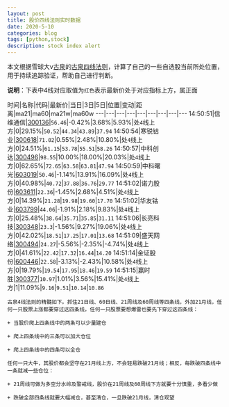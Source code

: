 ```yaml
---
layout: post
title: 股价四线法则实时数据
date: 2020-5-10
categories: blog
tags: [python,stock]
description: stock index alert
---
```



本文根据雪球大v[古泉](https://xueqiu.com/u/7148646888)的[古泉四线法则](https://xueqiu.com/7148646888/130498192)，计算了自己的一些自选股当前所处位置，用于持续追踪验证，帮助自己进行判断。

**说明**：下表中4线对应取值为`红色`表示最新价处于对应指标上方，属正面

时间|名称|代码|最新价|当日|3日|5日|位置|变动|距离|ma21|ma60|ma21w|ma60w
---|---|---|---|---|---|---|---|---
14:50:51|信维通信|[300136](https://xueqiu.com/S/SZ300136)|`56.46`|-0.42%|3.68%|5.93%|处`4`线上方|0|29.15%|`50.52`|`44.34`|`43.89`|`37.94`
14:50:54|寒锐钴业|[300618](https://xueqiu.com/S/SZ300618)|`71.02`|0.55%|2.48%|10.80%|处`4`线上方|0|24.51%|`61.15`|`53.78`|`55.51`|`58.26`
14:50:57|中科创达|[300496](https://xueqiu.com/S/SZ300496)|`98.55`|10.00%|18.00%|20.03%|处`4`线上方|0|62.65%|`72.65`|`63.58`|`63.81`|`47.94`
14:50:59|中科曙光|[603019](https://xueqiu.com/S/SH603019)|`50.46`|-1.14%|13.91%|16.09%|处`4`线上方|0|40.98%|`40.72`|`37.88`|`36.76`|`29.77`
14:51:02|诺力股份|[603611](https://xueqiu.com/S/SH603611)|`22.36`|-1.45%|2.68%|4.51%|处`4`线上方|0|14.39%|`21.28`|`19.98`|`19.60`|`17.70`
14:51:02|华友钴业|[603799](https://xueqiu.com/S/SH603799)|`44.06`|-1.91%|2.18%|9.83%|处`4`线上方|0|25.48%|`38.64`|`35.71`|`35.85`|`31.11`
14:51:06|长亮科技|[300348](https://xueqiu.com/S/SZ300348)|`23.3`|-1.56%|9.27%|19.06%|处`4`线上方|0|42.02%|`18.51`|`17.25`|`17.01`|`13.68`
14:51:09|盛天网络|[300494](https://xueqiu.com/S/SZ300494)|`24.27`|-5.56%|-2.35%|-4.74%|处`4`线上方|0|41.61%|`22.42`|`17.32`|`16.44`|`14.20`
14:51:14|金证股份|[600446](https://xueqiu.com/S/SH600446)|`22.58`|-3.13%|-2.43%|10.58%|处`4`线上方|0|19.79%|`19.54`|`17.95`|`18.46`|`19.59`
14:51:15|赢时胜|[300377](https://xueqiu.com/S/SZ300377)|`10.97`|1.01%|3.56%|15.41%|处`4`线上方|1|11.09%|`9.16`|`9.51`|`10.14`|`10.86`

```
古泉4线法则的精髓如下。抓住21日线、60日线、21周线及60周线等四条线，外加21月线，任何一只股票上涨都要穿过这四条线，任何一只股票要想爆雷也要先下穿过这四条线：

+ 当股价爬上四条线中的两条可以少量建仓

+ 爬上四条线中的三条可以加大仓位

+ 爬上四条线中的四条可以全仓

任何一只大牛，其股价都会坚守在21月线上方，不会轻易跌破21月线；相反，每跌破四条线中一条就减一些仓位：

+ 21周线可做为多空分水岭及警戒线，股价在21周线及60周线下方就要十分慎重，多看少做

+ 跌破全部四条线就要大幅减仓，甚至清仓，一旦跌破21月线，清仓观望
```